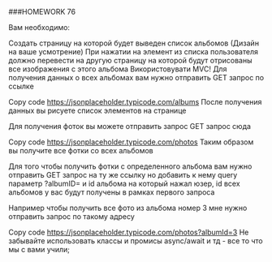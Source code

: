###HOMEWORK 76

Вам необходимо:

Создать страницу на которой будет выведен список альбомов (Дизайн на ваше усмотрение)
При нажатии на элемент из списка пользователя должно перевести на другую страницу на которой будут отрисованы 
все изображения с этого альбома
Використовувати MVC!
Для получения данных о всех альбомах вам нужно отправить GET запрос по ссылке

Copy code
https://jsonplaceholder.typicode.com/albums
После получения данных вы рисуете список элементов на странице

Для получения фоток вы можете отправить запрос GET запрос сюда

Copy code
https://jsonplaceholder.typicode.com/photos
Таким образом вы получите все фотки со всех альбомов

Для того чтобы получить фотки с определенного альбома вам нужно отправить GET запрос на ту же ссылку но добавить 
к нему query параметр ?albumID= и id альбома на который нажал юзер, id всех альбомов у вас будут получены в рамках 
первого запроса

Например чтобы получить все фото из альбома номер 3 мне нужно отправить запрос по такому адресу

Copy code
https://jsonplaceholder.typicode.com/photos?albumId=3
Не забывайте использовать классы и промисы async/await и тд - все то что мы с вами учили;


